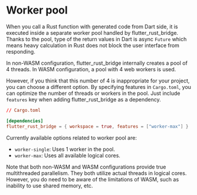 # Worker pool

When you call a Rust function with generated code from Dart side, it is executed inside a separate worker pool handled by flutter_rust_bridge. Thanks to the pool, type of the return values in Dart is async `Future` which means heavy calculation in Rust does not block the user interface from responding.

In non-WASM configuration, flutter_rust_bridge internally creates a pool of 4 threads. In WASM configuration, a pool with 4 web workers is used.

However, if you think that this number of 4 is inappropriate for your project, you can choose a different option. By specifying features in `Cargo.toml`, you can optimize the number of threads or workers in the pool. Just include `features` key when adding flutter_rust_bridge as a dependency.

```toml
// Cargo.toml

[dependencies]
flutter_rust_bridge = { workspace = true, features = ["worker-max"] }
```

Currently available options related to worker pool are:

- `worker-single`: Uses 1 worker in the pool.
- `worker-max`: Uses all available logical cores.

Note that both non-WASM and WASM configurations provide true multithreaded parallelism. They both utilize actual threads in logical cores. However, you do need to be aware of the limitations of WASM, such as inability to use shared memory, etc.
